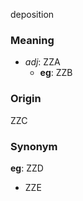 deposition
### Meaning
+ _adj_: ZZA
	+ __eg__: ZZB

### Origin

ZZC

### Synonym

__eg__: ZZD

+ ZZE


